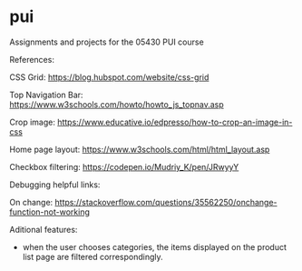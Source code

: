 # pui
Assignments and projects for the 05430 PUI course



References: 

CSS Grid: https://blog.hubspot.com/website/css-grid

Top Navigation Bar: https://www.w3schools.com/howto/howto_js_topnav.asp

Crop image: https://www.educative.io/edpresso/how-to-crop-an-image-in-css

Home page layout: https://www.w3schools.com/html/html_layout.asp

Checkbox filtering: https://codepen.io/Mudriy_K/pen/JRwyyY



Debugging helpful links: 

On change: https://stackoverflow.com/questions/35562250/onchange-function-not-working




Aditional features: 
- when the user chooses categories, the items displayed on the product list page are filtered correspondingly. 